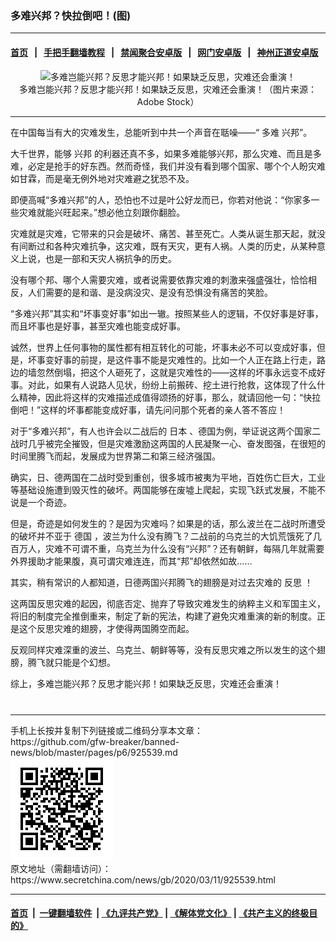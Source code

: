 ### 多难兴邦？快拉倒吧！(图)
------------------------

#### [首页](https://github.com/gfw-breaker/banned-news/blob/master/README.md) &nbsp;&nbsp;|&nbsp;&nbsp; [手把手翻墙教程](https://github.com/gfw-breaker/guides/wiki) &nbsp;&nbsp;|&nbsp;&nbsp; [禁闻聚合安卓版](https://github.com/gfw-breaker/bn-android) &nbsp;&nbsp;|&nbsp;&nbsp; [网门安卓版](https://github.com/oGate2/oGate) &nbsp;&nbsp;|&nbsp;&nbsp; [神州正道安卓版](https://github.com/SzzdOgate/update) 



<div class="article_right" style="fone-color:#000">
 <p style="text-align: center;">
  <img alt="多难岂能兴邦？反思才能兴邦！如果缺乏反思，灾难还会重演！" src="//img3.secretchina.com/pic/2020/3-10/p2644182a150522159-ss.jpg"/>
  <br>
   多难岂能兴邦？反思才能兴邦！如果缺乏反思，灾难还会重演！（图片来源：Adobe Stock）
   <span id="hideid" name="hideid" style="color:red;display:none;">
    <span href="https://www.secretchina.com">
    </span>
   </span>
  </br>
 </p>
 <div id="txt-mid1-t21-2017">
  

---


  </div>
 </div>
 <p>
  在中国每当有大的灾难发生，总能听到中共一个声音在聒噪——“
  <span href="https://www.secretchina.com/news/gb/tag/多难" target="_blank">
   多难
  </span>
  兴邦”。
  <span id="hideid" name="hideid" style="color:red;display:none;">
   <span href="https://www.secretchina.com">
   </span>
  </span>
 </p>
 <p>
  大千世界，能够
  <span href="https://www.secretchina.com/news/gb/tag/兴邦" target="_blank">
   兴邦
  </span>
  的利器还真不多，如果多难能够兴邦，那么灾难、而且是多难，必定是抢手的好东西。然而奇怪，我们并没有看到哪个国家、哪个个人盼灾难如甘霖，而是毫无例外地对灾难避之犹恐不及。
 </p>
 <p>
  即便高喊“多难兴邦”的人，恐怕也不过是叶公好龙而已，你若对他说：“你家多一些灾难就能兴旺起来。”想必他立刻跟你翻脸。
 </p>
 <p>
  灾难就是灾难，它带来的只会是破坏、痛苦、甚至死亡。人类从诞生那天起，就没有间断过和各种灾难抗争，这灾难，既有天灾，更有人祸。人类的历史，从某种意义上说，也是一部和天灾人祸抗争的历史。
 </p>
 <p>
  没有哪个邦、哪个人需要灾难，或者说需要依靠灾难的刺激来强盛强壮，恰恰相反，人们需要的是和谐、是没病没灾、是没有恐惧没有痛苦的笑脸。
 </p>
 <p>
  “多难兴邦”其实和“坏事变好事”如出一辙。按照某些人的逻辑，不仅好事是好事，而且坏事也是好事，甚至灾难也能变成好事。
 </p>
 <p>
  诚然，世界上任何事物的属性都有相互转化的可能，坏事未必不可以变成好事，但是，坏事变好事的前提，是这件事不能是灾难性的。比如一个人正在路上行走，路边的墙忽然倒塌，把这个人砸死了，这就是灾难性的——这样的坏事永远变不成好事。对此，如果有人说路人见状，纷纷上前搬砖、挖土进行抢救，这体现了什么什么精神，因此将这样的灾难描述成值得颂扬的好事，那么，就请回他一句：“快拉倒吧！”这样的坏事都能变成好事，请先问问那个死者的亲人答不答应！
 </p>
 <p>
  对于“多难兴邦”，有人也许会以二战后的
  <span href="https://www.secretchina.com/news/gb/tag/日本" target="_blank">
   日本
  </span>
  、德国为例，举证说这两个国家二战时几乎被完全摧毁，但是灾难激励这两国的人民凝聚一心、奋发图强，在很短的时间里腾飞而起，发展成为世界第二和第三经济强国。
 </p>
 <p>
  确实，日、德两国在二战时受到重创，很多城市被夷为平地，百姓伤亡巨大，工业等基础设施遭到毁灭性的破坏。两国能够在废墟上爬起，实现飞跃式发展，不能不说是一个奇迹。
 </p>
 <p>
  但是，奇迹是如何发生的？是因为灾难吗？如果是的话，那么波兰在二战时所遭受的破坏并不亚于
  <span href="https://www.secretchina.com/news/gb/tag/德国" target="_blank">
   德国
  </span>
  ，波兰为什么没有腾飞？二战前的乌克兰的大饥荒饿死了几百万人，灾难不可谓不重，乌克兰为什么没有“兴邦”？还有朝鲜，每隔几年就需要外界援助才能果腹，真可谓灾难连连，而其“邦”却依然如故……
 </p>
 <p>
  其实，稍有常识的人都知道，日德两国兴邦腾飞的翅膀是对过去灾难的
  <span href="https://www.secretchina.com/news/gb/tag/反思" target="_blank">
   反思
  </span>
  ！
 </p>
 <p>
  这两国反思灾难的起因，彻底否定、抛弃了导致灾难发生的纳粹主义和军国主义，将旧的制度完全推倒重来，制定了新的宪法，构建了避免灾难重演的新的制度。正是这个反思灾难的翅膀，才使得两国腾空而起。
 </p>
 <p>
  反观同样灾难深重的波兰、乌克兰、朝鲜等等，没有反思灾难之所以发生的这个翅膀，腾飞就只能是个幻想。
 </p>
 <p>
  综上，多难岂能兴邦？反思才能兴邦！如果缺乏反思，灾难还会重演！
  <center>
   <div>
    <div id="txt-mid2-t22-2017" style="display: block;  max-height: 351px;  overflow: hidden;">
     <div id="SC-21xxx">
     </div>
     <ins class="adsbygoogle" data-ad-client="ca-pub-1276641434651360" data-ad-format="auto" data-ad-slot="4301710469" data-full-width-responsive="true" style="display:block">
     </ins>
    </div>
   </div>
  </center>
  <div style="padding-top:12px;">
  </div>
 </p>
</div>

<hr/>
手机上长按并复制下列链接或二维码分享本文章：<br/>
https://github.com/gfw-breaker/banned-news/blob/master/pages/p6/925539.md <br/>
<a href='https://github.com/gfw-breaker/banned-news/blob/master/pages/p6/925539.md'><img src='https://github.com/gfw-breaker/banned-news/blob/master/pages/p6/925539.md.png'/></a> <br/>
原文地址（需翻墙访问）：https://www.secretchina.com/news/gb/2020/03/11/925539.html


------------------------
#### [首页](https://github.com/gfw-breaker/banned-news/blob/master/README.md) &nbsp;|&nbsp; [一键翻墙软件](https://github.com/gfw-breaker/nogfw/blob/master/README.md) &nbsp;| [《九评共产党》](https://github.com/gfw-breaker/9ping.md/blob/master/README.md#九评之一评共产党是什么) | [《解体党文化》](https://github.com/gfw-breaker/jtdwh.md/blob/master/README.md) | [《共产主义的终极目的》](https://github.com/gfw-breaker/gczydzjmd.md/blob/master/README.md)


<img src='http://gfw-breaker.win/banned-news/pages/p6/925539.md' width='0px' height='0px'/>